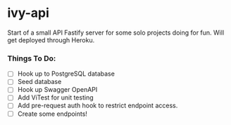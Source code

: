 # ivy-api

Start of a small API Fastify server for some solo projects doing for fun. Will get deployed through Heroku. 

### Things To Do:
- [ ] Hook up to PostgreSQL database
- [ ] Seed database
- [ ] Hook up Swagger OpenAPI
- [ ] Add ViTest for unit testing
- [ ] Add pre-request auth hook to restrict endpoint access. 
- [ ] Create some endpoints!
